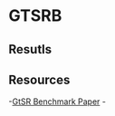 # GTSRB


## Resutls


## Resources
-[GtSR Benchmark Paper](https://www.kaggle.com/meowmeowmeowmeowmeow/gtsrb-german-traffic-sign)
-[]()
